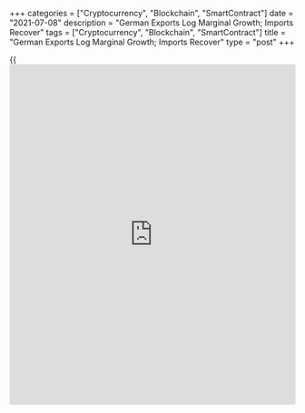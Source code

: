 +++
categories = ["Cryptocurrency", "Blockchain", "SmartContract"]
date = "2021-07-08"
description = "German Exports Log Marginal Growth; Imports Recover"
tags = ["Cryptocurrency", "Blockchain", "SmartContract"]
title = "German Exports Log Marginal Growth; Imports Recover"
type = "post"
+++

{{<iframe id="large-banner" src="https://www.bounty.group/#slide=1.0" width="100%" height="600" scrolling="no" style="border: 0px solid rgb(216, 221, 230); border-radius: 3px;">}}

Germany's exports expanded at a marginal pace in May, while imports grew
after falling in April, data from Destatis revealed on Thursday.

Exports grew only 0.3 percent month-on-month in May, following a 0.2
percent rise in April. Economists had forecast an increase of 0.6
percent.

At the same time, imports advanced 3.4 percent, reversing a 1.4 percent
drop in the previous month. Exports were forecast to grow 0.4 percent.

As a result, the trade surplus fell to a 13-month low of EUR 12.6
billion from EUR 15.6 billion in the previous month. This was also below
the expected level of EUR 15.4 billion.

The export revival continues in Germany, albeit at a slower pace, but
supply chain frictions could lead to more volatility in the months
ahead, Carsten Brzeski, an ING economist, said.

Exports were 0.3 percent lower, while imports 9.4 percent higher than in
February 2020, the month before restrictions were imposed due to the
[coronavirus][1] pandemic in Germany.

On a yearly basis, exports surged 36.4 percent after increasing 47.6
percent in April. Likewise, imports climbed 32.6 percent in May,
following a 33.6 percent rise a month ago. The annual growth was
basically due to the low level of foreign trade in the comparison month.

The trade surplus rose to an unadjusted EUR 12.3 billion from EUR 7
billion in the same period last year.

Further, data showed that the current account surplus increased to EUR
13.1 billion from EUR 7.1 billion in the last year.

Exports to the euro area countries surged 40.2 percent and imports from
those countries advanced 36.9 annually. Shipments to the United Kingdom
were up 46.3 percent and imports from the UK gained 26.2 percent.

For comments and feedback [contact](https://www.playgroundfx.com/contact/): editorial@rtt[news](https://www.letsplayfx.com/blog/forex-news-website/).com

[Economic News][2]

 **What parts of the world are seeing the best (and worst) economic
performances lately? Click[here][3] to check out our [Econ Scorecard][3]
and find out! See up-to-the-moment [ranking](https://www.playgroundfx.com/blog/crypto-exchange-ranking/)s for the best and worst
performers in [GDP][4], [unemployment rate][5], [inflation][6] and much
more.**

   1. www.rtt[news](https://www.letsplayfx.com/blog/forex-news-website/).com/list/coronavirus.aspx
   2. www.rtt[news](https://www.letsplayfx.com/blog/forex-news-website/).com/Content/EconomicNews.aspx
   3. www.rtt[news](https://www.letsplayfx.com/blog/forex-news-website/).com/economic-scorecard/world-rank/retail-sales/highest-performance.aspx
   4. www.rtt[news](https://www.letsplayfx.com/blog/forex-news-website/).com/economic-scorecard/world-rank/GDP/highest-performance.aspx
   5. www.rtt[news](https://www.letsplayfx.com/blog/forex-news-website/).com/economic-scorecard/world-rank/unemployment-rate/lowest-performance.aspx
   6. www.rtt[news](https://www.letsplayfx.com/blog/forex-news-website/).com/economic-scorecard/world-rank/CPI/highest-performance.aspx